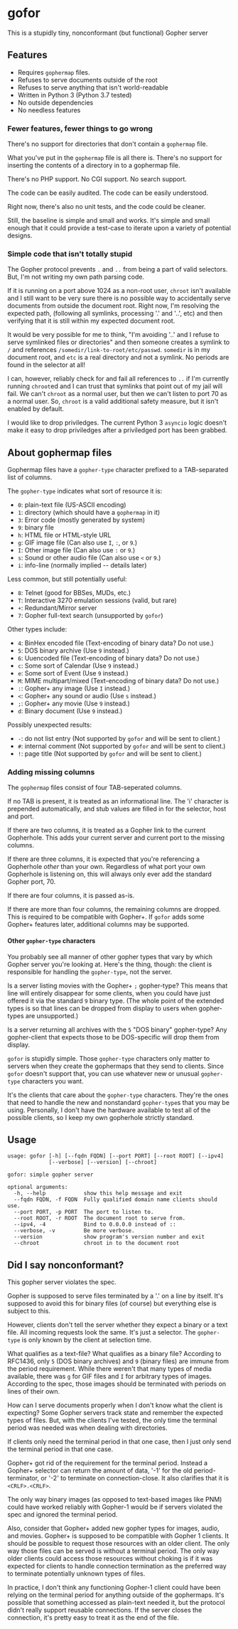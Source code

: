 # gofor

This is a stupidly tiny, nonconformant (but functional) Gopher server

## Features

- Requires `gophermap` files.
- Refuses to serve documents outside of the root
- Refuses to serve anything that isn't world-readable
- Written in Python 3 (Python 3.7 tested)
- No outside dependencies
- No needless features

### Fewer features, fewer things to go wrong

There's no support for directories that don't contain a `gophermap` file.

What you've put in the `gophermap` file is all there is. There's no support
for inserting the contents of a directory in to a gophermap file.

There's no PHP support. No CGI support. No search support.

The code can be easily audited. The code can be easily understood.

Right now, there's also no unit tests, and the code could be cleaner.

Still, the baseline is simple and small and works. It's simple and small
enough that it could provide a test-case to iterate upon a variety of
potential designs.

### Simple code that isn't totally stupid

The Gopher protocol prevents `.` and `..` from being a part of valid
selectors. But, I'm not writing my own path parsing code.

If it is running on a port above 1024 as a non-root user, `chroot`
isn't available and I still want to be very sure there is no possible
way to accidentally serve documents from outside the document root.
Right now, I'm resolving the expected path, (following all symlinks,
processing '.' and '..', etc) and then verifying that it is still
within my expected document root.

It would be very possible for me to think, "I'm avoiding '..' and I refuse
to serve symlinked files or directories" and then someone creates a symlink
to `/` and references `/somedir/link-to-root/etc/passwd`. `somedir` is in
my document root, and `etc` is a real directory and not a symlink. No periods
are found in the selector at all!

I can, however, reliably check for and fail all references to `..` if I'm
currently running `chroot`ed and I can trust that symlinks that point out
of my jail will fail. We can't `chroot` as a normal user, but then we can't
listen to port 70 as a normal user. So, `chroot` is a valid additional
safety measure, but it isn't enabled by default.

I would like to drop priviledges. The current Python 3 `asyncio` logic
doesn't make it easy to drop priviledges after a priviledged port has
been grabbed.

## About gophermap files

Gophermap files have a `gopher-type` character prefixed
to a TAB-separated list of columns.

The `gopher-type` indicates what sort of resource it is:

- `0`: plain-text file (US-ASCII encoding)
- `1`: directory (which should have a `gophermap` in it)
- `3`: Error code (mostly generated by system)
- `9`: binary file
- `h`: HTML file or HTML-style URL
- `g`: GIF image file (Can also use `I`, `:`, or `9`.)
- `I`: Other image file (Can also use `:` or `9`.)
- `s`: Sound or other audio file (Can also use `<` or `9`.)
- `i`: info-line (normally implied -- details later)

Less common, but still potentially useful:

- `8`: Telnet (good for BBSes, MUDs, etc.)
- `T`: Interactive 3270 emulation sessions (valid, but rare)
- `+`: Redundant/Mirror server
- `7`: Gopher full-text search (unsupported by `gofor`)

Other types include:

- `4`: BinHex encoded file (Text-encoding of binary data? Do not use.)
- `5`: DOS binary archive (Use `9` instead.)
- `6`: Uuencoded file (Text-encoding of binary data? Do not use.)
- `c`: Some sort of Calendar (Use `9` instead.)
- `e`: Some sort of Event (Use `9` instead.)
- `M`: MIME multipart/mixed (Text-encoding of binary data? Do not use.)
- `:`: Gopher+ any image (Use `I` instead.)
- `<`: Gopher+ any sound or audio (Use `s` instead.)
- `;`: Gopher+ any movie (Use `9` instead.)
- `d`: Binary document (Use `9` instead.)

Possibly unexpected results:

- `-`: do not list entry (Not supported by `gofor` and will be sent to client.)
- `#`: internal comment (Not supported by `gofor` and will be sent to client.)
- `!`: page title (Not supported by `gofor` and will be sent to client.)

### Adding missing columns

The `gophermap` files consist of four TAB-seperated columns.

If no TAB is present, it is treated as an informational line. The 'i'
character is prepended automatically, and stub values are filled in
for the selector, host and port.

If there are two columns, it is treated as a Gopher link to the
current Gopherhole. This adds your current server and current port
to the missing columns.

If there are three columns, it is expected that you're referencing
a Gopherhole *other* than your own. Regardless of what port your
own Gopherhole is listening on, this will always only ever add the
standard Gopher port, 70.

If there are four columns, it is passed as-is.

If there are more than four columns, the remaining columns are dropped.
This is required to be compatible with Gopher+. If `gofor` adds some
Gopher+ features later, additional columns may be supported.

#### Other `gopher-type` characters

You probably see all manner of other gopher types that vary by
which Gopher server you're looking at. Here's the thing, though:
the client is responsible for handling the `gopher-type`, not
the server.

Is a server listing movies with the Gopher+ `;` gopher-type?
This means that line will entirely disappear for some clients,
when you could have just offered it via the standard `9` binary
type. (The whole point of the extended types is so that lines
can be dropped from display to users when gopher-types are
unsupported.)

Is a server returning all archives with the `5` "DOS binary"
gopher-type? Any gopher-client that expects those to be
DOS-specific will drop them from display.

`gofor` is stupidly simple. Those `gopher-type` characters
only matter to servers when they create the gophermaps that
they send to clients. Since `gofor` doesn't support that,
you can use whatever new or unusual `gopher-type` characters
you want.

It's the clients that care about the `gopher-type` characters.
They're the ones that need to handle the new and nonstandard
`gopher-type`s that you may be using. Personally, I don't
have the hardware available to test all of the possible
clients, so I keep my own gopherhole strictly standard.

## Usage

```
usage: gofor [-h] [--fqdn FQDN] [--port PORT] [--root ROOT] [--ipv4]
             [--verbose] [--version] [--chroot]

gofor: simple gopher server

optional arguments:
  -h, --help            show this help message and exit
  --fqdn FQDN, -f FQDN  Fully qualified domain name clients should use.
  --port PORT, -p PORT  The port to listen to.
  --root ROOT, -r ROOT  The document root to serve from.
  --ipv4, -4            Bind to 0.0.0.0 instead of ::
  --verbose, -v         Be more verbose.
  --version             show program's version number and exit
  --chroot              chroot in to the document root
```

## Did I say nonconformant?

This gopher server violates the spec.

Gopher is supposed to serve files terminated by a '.' on a line by itself.
It's supposed to avoid this for binary files (of course) but everything
else is subject to this.

However, clients don't tell the server whether they expect a binary or
a text file. All incoming requests look the same. It's just a selector.
The `gopher-type` is only known by the client at selection time.

What qualifies as a text-file? What qualifies as a binary file?
According to RFC1436, only `5` (DOS binary archives) and `9`
(binary files) are immune from the period requirement. While there
weren't that many types of media available, there was `g` for GIF
files and `I` for arbitrary types of images. According to the spec,
those images should be terminated with periods on lines of their own.

How can I serve documents properly when I don't know what the client
is expecting? Some Gopher servers track state and remember the expected
types of files. But, with the clients I've tested, the only time the
terminal period was needed was when dealing with directories.

If clients only need the terminal period in that one case, then I just
only send the terminal period in that one case.

Gopher+ got rid of the requirement for the terminal period. Instead
a Gopher+ selector can return the amount of data, '-1' for the old
period-terminator, or '-2' to terminate on connection-close. It
also clarifies that it is `<CRLF>.<CRLF>`.

The only way binary images (as opposed to text-based images like PNM)
could have worked reliably with Gopher-1 would be if servers violated
the spec and ignored the terminal period.

Also, consider that Gopher+ added new gopher types for images, audio,
and movies. Gopher+ is supposed to be compatible with Gopher 1 clients.
It should be possible to request those resources with an older
client. The only way those files can be served is without a terminal
period. The only way older clients could access those resources without
choking is if it was expected for clients to handle connection termination
as the preferred way to terminate potentially unknown types of files.

In practice, I don't think any functioning Gopher-1 client could have been
relying on the terminal period for anything outside of the gophermaps.
It's possible that something accessed as plain-text needed it, but
the protocol didn't really support reusable connections. If the server
closes the connection, it's pretty easy to treat it as the end of the file.

